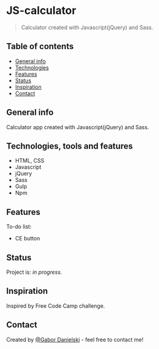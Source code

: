 # JS-calculator
> Calculator created with Javascript(jQuery) and Sass.

## Table of contents
* [General info](#general-info)
* [Technologies](#technologies-tools-and-features)
* [Features](#features)
* [Status](#status)
* [Inspiration](#inspiration)
* [Contact](#contact)

## General info
Calculator app created with Javascript(jQuery) and Sass. 

## Technologies, tools and features
* HTML, CSS
* Javascript
* jQuery
* Sass
* Gulp
* Npm 

## Features
To-do list:
* CE button

## Status
Project is: _in progress_.

## Inspiration
Inspired by Free Code Camp challenge.

## Contact
Created by [@Gabor Danielski](http://www.gabordanielski.pl) - feel free to contact me!
